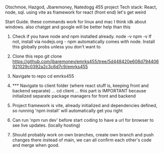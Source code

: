 Otschmoe, Hazgod, Jbaremoney, Natedogg 455 project
Tech stack: React, node, sql. using vite as framework for react (front end)
let's get weird

Start Guide.
these commands work for linux and mac I think idk about windows. also chatgpt and google will be better help than this
1. Check if you have node and npm installed already. 
    node -v
    npm -v
    If not, install via nodejs.org - npm automatically comes with node.
    Install this globally probs unless you don't want to

2. Clone this repo
    git clone https://github.com/jbaremoney/emrks455/tree/5d448420e608d794406921029c0392a2c3c6d7c9/emrks455

3. Navigate to repo cd emrks455

4. *** Navigate to client folder (where react stuff is, keeping front and backend separate) ... cd client ... this part is IMPORTANT because initialized separate package managers for front and backend

5. Project framework is vite, already initialized and dependencies defined, so running 'npm install' will automatically get you right

6. Can run 'npm run dev' before start coding to have a url for browser to see live updates. (locally hosting) 

7. Should probably work on own branches, create own branch and push changes there instead of main, we can all confirm each other's code and merge when good.


